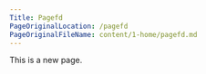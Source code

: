 ```yaml
---
Title: Pagefd
PageOriginalLocation: /pagefd
PageOriginalFileName: content/1-home/pagefd.md
---
```

This is a new page.